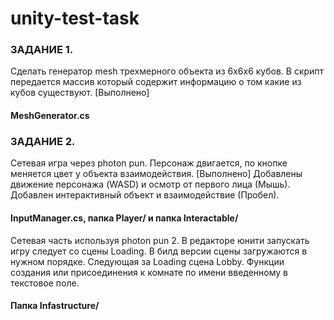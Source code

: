 # unity-test-task
### ЗАДАНИЕ 1. 
Сделать генератор mesh трехмерного объекта из 6x6x6 кубов. В скрипт передается массив который содержит информацию о том какие из кубов существуют. 
[Выполнено] 
#### MeshGenerator.cs

### ЗАДАНИЕ 2. 
Сетевая игра через photon pun. Персонаж двигается, по кнопке меняется цвет у объекта взаимодействия. 
[Выполнено] 
Добавлены движение персонажа (WASD) и осмотр от первого лица (Мышь). Добавлен интерактивный объект и взаимодействие (Пробел).
#### InputManager.cs, папка Player/ и папка Interactable/
Сетевая часть используя photon pun 2. В редакторе юнити запускать игру следует со сцены Loading. В билд версии сцены загружаются в нужном порядке. Следующая за Loading сцена Lobby. Функции создания или присоединения к комнате по имени введенному в текстовое поле.
#### Папка Infastructure/
